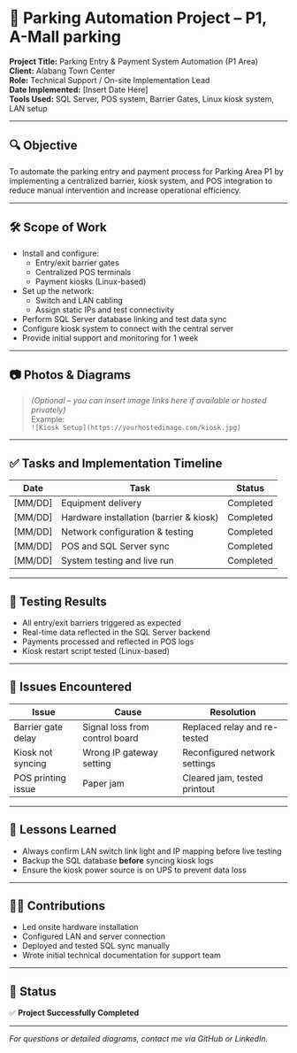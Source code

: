 # 🚗 Parking Automation Project – P1, A-Mall parking 

**Project Title:** Parking Entry & Payment System Automation (P1 Area)  
**Client:** Alabang Town Center  
**Role:** Technical Support / On-site Implementation Lead  
**Date Implemented:** [Insert Date Here]  
**Tools Used:** SQL Server, POS system, Barrier Gates, Linux kiosk system, LAN setup

---

## 🔍 Objective

To automate the parking entry and payment process for Parking Area P1 by implementing a centralized barrier, kiosk system, and POS integration to reduce manual intervention and increase operational efficiency.

---

## 🛠️ Scope of Work

- Install and configure:
  - Entry/exit barrier gates
  - Centralized POS terminals
  - Payment kiosks (Linux-based)
- Set up the network:
  - Switch and LAN cabling
  - Assign static IPs and test connectivity
- Perform SQL Server database linking and test data sync
- Configure kiosk system to connect with the central server
- Provide initial support and monitoring for 1 week

---

## 📷 Photos & Diagrams

> _(Optional – you can insert image links here if available or hosted privately)_  
> Example:  
> `![Kiosk Setup](https://yourhostedimage.com/kiosk.jpg)`

---

## ✅ Tasks and Implementation Timeline

| Date       | Task                          | Status     |
|------------|-------------------------------|------------|
| [MM/DD]    | Equipment delivery             | Completed  |
| [MM/DD]    | Hardware installation (barrier & kiosk) | Completed |
| [MM/DD]    | Network configuration & testing | Completed  |
| [MM/DD]    | POS and SQL Server sync        | Completed  |
| [MM/DD]    | System testing and live run    | Completed  |

---

## 🧪 Testing Results

- All entry/exit barriers triggered as expected
- Real-time data reflected in the SQL Server backend
- Payments processed and reflected in POS logs
- Kiosk restart script tested (Linux-based)

---

## 🧩 Issues Encountered

| Issue | Cause | Resolution |
|-------|-------|------------|
| Barrier gate delay | Signal loss from control board | Replaced relay and re-tested |
| Kiosk not syncing | Wrong IP gateway setting | Reconfigured network settings |
| POS printing issue | Paper jam | Cleared jam, tested printout |

---

## 📘 Lessons Learned

- Always confirm LAN switch link light and IP mapping before live testing
- Backup the SQL database **before** syncing kiosk logs
- Ensure the kiosk power source is on UPS to prevent data loss

---

## 👨‍💻 Contributions

- Led onsite hardware installation
- Configured LAN and server connection
- Deployed and tested SQL sync manually
- Wrote initial technical documentation for support team

---

## 📌 Status

✅ **Project Successfully Completed**

---

*For questions or detailed diagrams, contact me via GitHub or LinkedIn.*

